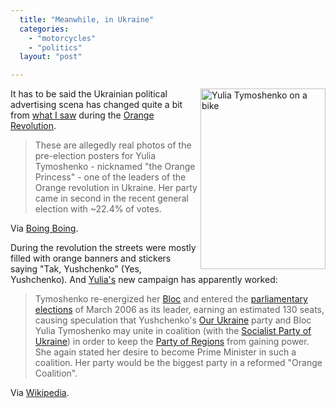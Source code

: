 ```yaml
---
  title: "Meanwhile, in Ukraine"
  categories: 
    - "motorcycles"
    - "politics"
  layout: "post"

---
```

<img src="https://d2vqpl3tx84ay5.cloudfront.net/Tymoshenko_rides.jpg" border="0" height="289" width="200" alt="Yulia Tymoshenko on a bike" align="right" />

It has to be said the Ukrainian political advertising scena has changed quite a bit from [what I saw][1] during the [Orange Revolution][2].

> These are allegedly real photos of the pre-election posters for Yulia Tymoshenko - nicknamed "the Orange Princess" - one of the leaders of the Orange revolution in Ukraine. Her party came in second in the recent general election with ~22.4% of votes. 

Via [Boing Boing][3].

During the revolution the streets were mostly filled with orange banners and stickers saying "Tak, Yushchenko" (Yes, Yushchenko). And [Yulia's][9] new campaign has apparently worked:

> Tymoshenko re-energized her [Bloc][4] and entered the [parliamentary elections][5] of March 2006 as its leader, earning an estimated 130 seats, causing speculation that Yushchenko's [Our Ukraine][6] party and Bloc Yulia Tymoshenko may unite in coalition (with the [Socialist Party of Ukraine][7]) in order to keep the [Party of Regions][8] from gaining power. She again stated her desire to become Prime Minister in such a coalition. Her party would be the biggest party in a reformed "Orange Coalition".

Via [Wikipedia][9].

[1]: http://bergie.iki.fi/blog/weekend_in_ukraine/
[2]: http://en.wikipedia.org/wiki/Orange_Revolution
[3]: http://www.boingboing.net/2006/04/02/ukrainian_election_p.html
[4]: http://en.wikipedia.org/wiki/Yulia_Tymoshenko_Electoral_Bloc
[5]: http://en.wikipedia.org/wiki/Ukrainian_parliamentary_election%2C_2006
[6]: http://en.wikipedia.org/wiki/Our_Ukraine
[7]: http://en.wikipedia.org/wiki/Socialist_Party_of_Ukraine
[8]: http://en.wikipedia.org/wiki/Party_of_Regions
[9]: http://en.wikipedia.org/wiki/Yulia_Tymoshenko

